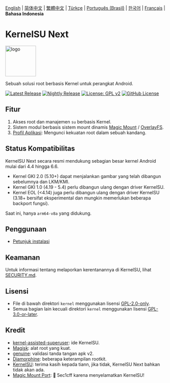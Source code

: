 [English](README.md) | [简体中文](README_CN.md) | [繁體中文](README_TW.md) | [Türkçe](README_TR.md) | [Português (Brasil)](README_PT-BR.md) | [한국어](README_KO.md) | [Français](README_FR.md) | **Bahasa Indonesia**

# KernelSU Next

<img src="/assets/kernelsu_next.png" style="width: 96px;" alt="logo">

Sebuah solusi root berbasis Kernel untuk perangkat Android.

[![Latest Release](https://img.shields.io/github/v/release/rifsxd/KernelSU-Next?label=Release&logo=github)](https://github.com/rifsxd/KernelSU-Next/releases/latest)
[![Nightly Release](https://img.shields.io/badge/Nightly%20Release-gray?logo=hackthebox&logoColor=fff)](https://nightly.link/rifsxd/KernelSU-Next/workflows/build-manager/next/manager)
[![License: GPL v2](https://img.shields.io/badge/License-GPL%20v2-orange.svg?logo=gnu)](https://www.gnu.org/licenses/old-licenses/gpl-2.0.en.html)
[![GitHub License](https://img.shields.io/github/license/rifsxd/KernelSU-Next?logo=gnu)](/LICENSE)

## Fitur

1. Akses root dan manajemen `su` berbasis Kernel.
2. Sistem modul berbasis sistem mount dinamis [Magic Mount](https://topjohnwu.github.io/Magisk/details.html#magic-mount) / [OverlayFS](https://en.wikipedia.org/wiki/OverlayFS).
3. [Profil Aplikasi](https://kernelsu.org/guide/app-profile.html): Mengunci kekuatan root dalam sebuah kandang.

## Status Kompatibilitas

KernelSU Next secara resmi mendukung sebagian besar kernel Android mulai dari 4.4 hingga 6.6.
 - Kernel GKI 2.0 (5.10+) dapat menjalankan gambar yang telah dibangun sebelumnya dan LKM/KMI.
 - Kernel GKI 1.0 (4.19 - 5.4) perlu dibangun ulang dengan driver KernelSU.
 - Kernel EOL (<4.14) juga perlu dibangun ulang dengan driver KernelSU (3.18+ bersifat eksperimental dan mungkin memerlukan beberapa backport fungsi).

Saat ini, hanya `arm64-v8a` yang didukung.

## Penggunaan

- [Petunjuk instalasi](https://rifsxd.github.io/KernelSU-Next/)

## Keamanan

Untuk informasi tentang melaporkan kerentanannya di KernelSU, lihat [SECURITY.md](/SECURITY.md).

## Lisensi

- File di bawah direktori `kernel` menggunakan lisensi [GPL-2.0-only](https://www.gnu.org/licenses/old-licenses/gpl-2.0.en.html).
- Semua bagian lain kecuali direktori `kernel` menggunakan lisensi [GPL-3.0-or-later](https://www.gnu.org/licenses/gpl-3.0.html).

## Kredit

- [kernel-assisted-superuser](https://git.zx2c4.com/kernel-assisted-superuser/about/): ide KernelSU.
- [Magisk](https://github.com/topjohnwu/Magisk): alat root yang kuat.
- [genuine](https://github.com/brevent/genuine/): validasi tanda tangan apk v2.
- [Diamorphine](https://github.com/m0nad/Diamorphine): beberapa keterampilan rootkit.
- [KernelSU](https://github.com/tiann/KernelSU): terima kasih kepada tiann, jika tidak, KernelSU Next bahkan tidak akan ada.
- [Magic Mount Port](https://github.com/5ec1cff/KernelSU/blob/main/userspace/ksud/src/magic_mount.rs): 💜 5ec1cff karena menyelamatkan KernelSU!
